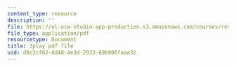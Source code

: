 ```yaml
---
content_type: resource
description: ''
file: https://ol-ocw-studio-app-production.s3.amazonaws.com/courses/res-18-007-calculus-revisited-multivariable-calculus-fall-2011/d8c2cf62dd484e3d293369b906faaa32_a-w4F0c57nE.pdf
file_type: application/pdf
resourcetype: Document
title: 3play pdf file
uid: d8c2cf62-dd48-4e3d-2933-69b906faaa32
---
```

